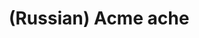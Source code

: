 ---
layout: default
category: mega
lang: en
title: (Russian) Acme ache
slug: acme-ache
tags: baka-baka stuff 
postid: 47
translated: no
---